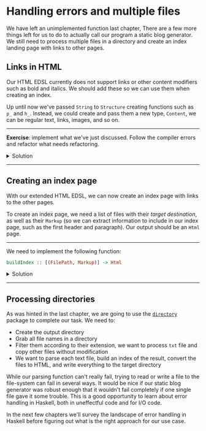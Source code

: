 # Handling errors and multiple files

We have left an unimplemented function last chapter,
There are a few more things left for us to do to actually call our program a static blog generator.
We still need to process multiple files in a directory and create an index landing page with links to other pages.

## Links in HTML

Our HTML EDSL currently does not support links or other content modifiers such as bold and italics.
We should add these so we can use them when creating an index.

Up until now we've passed `String` to `Structure` creating functions such as `p_`
and `h_`. Instead, we could create and pass them a new type, `Content`, we
can be regular text, links, images, and so on.

---

**Exercise**: implement what we've just discussed. Follow the compiler errors and refactor what needs refactoring.

<details><summary>Solution</summary>

<details><summary>src/Html/Internal.hs</summary>

```hs
-- Html/Internal.hs
module HsBlog.Html.Internal where

import Numeric.Natural

-- * Types

newtype Html
  = Html String

newtype Structure
  = Structure String

newtype Content
  = Content String

type Title
  = String

-- * EDSL

html_ :: Title -> Structure -> Html
html_ title content =
  Html
    ( el "html"
      ( el "head" (el "title" (escape title))
        <> el "body" (getStructureString content)
      )
    )

-- * Structure

p_ :: Content -> Structure
p_ = Structure . el "p" . getContentString

h1_ :: Content -> Structure
h1_ = Structure . el "h1" . getContentString

h_ :: Natural -> Content -> Structure
h_ n = Structure . el ("h" <> show n) . getContentString

ul_ :: [Structure] -> Structure
ul_ =
  Structure . el "ul" . concat . map (el "li" . getStructureString)

ol_ :: [Structure] -> Structure
ol_ =
  Structure . el "ol" . concat . map (el "li" . getStructureString)

code_ :: String -> Structure
code_ = Structure . el "pre" . escape

instance Semigroup Structure where
  (<>) c1 c2 =
    Structure (getStructureString c1 <> getStructureString c2)

instance Monoid Structure where
  mempty = Structure ""

-- * Content

txt_ :: String -> Content
txt_ = Content . escape

link_ :: FilePath -> Content -> Content
link_ path content =
  Content $
    elAttr
      "a"
      ("href=\"" <> escape path <> "\"")
      (getContentString content)

img_ :: FilePath -> Content
img_ path =
  Content $ "<img src=\"" <> escape path <> "\">"

b_ :: Content -> Content
b_ content =
  Content $ el "b" (getContentString content)

i_ :: Content -> Content
i_ content =
  Content $ el "i" (getContentString content)

instance Semigroup Content where
  (<>) c1 c2 =
    Content (getContentString c1 <> getContentString c2)

instance Monoid Content where
  mempty = Content ""

-- * Render

render :: Html -> String
render html =
  case html of
    Html str -> str

-- * Utilities

el :: String -> String -> String
el tag content =
  "<" <> tag <> ">" <> content <> "</" <> tag <> ">"

elAttr :: String -> String -> String -> String
elAttr tag attrs content =
  "<" <> tag <> " " <> attrs <> ">" <> content <> "</" <> tag <> ">"

getStructureString :: Structure -> String
getStructureString structure =
  case structure of
    Structure str -> str

getContentString :: Content -> String
getContentString content =
  case content of
    Content str -> str

escape :: String -> String
escape =
  let
    escapeChar c =
      case c of
        '<' -> "&lt;"
        '>' -> "&gt;"
        '&' -> "&amp;"
        '"' -> "&quot;"
        '\'' -> "&#39;"
        _ -> [c]
  in
    concat . map escapeChar


```

</details>

<details><summary>src/Html.hs</summary>

```hs
-- Html.hs

module HsBlog.Html
  ( Html
  , Title
  , Structure
  , html_
  , p_
  , h_
  , h1_
  , ul_
  , ol_
  , code_
  , txt_
  , img_
  , link_
  , b_
  , i_
  , render
  )
where

import HsBlog.Html.Internal
```

</details>

<details><summary>src/Convert.hs</summary>

```hs
-- Convert.hs
module HsBlog.Convert where

import qualified HsBlog.Markup as Markup
import qualified HsBlog.Html as Html

convert :: Html.Title -> Markup.Document -> Html.Html
convert title = Html.html_ title . foldMap convertStructure

convertStructure :: Markup.Structure -> Html.Structure
convertStructure structure =
  case structure of
    Markup.Header n txt ->
      Html.h_ n $ Html.txt_ txt

    Markup.Paragraph p ->
      Html.p_ $ Html.txt_ p

    Markup.UnorderedList list ->
      Html.ul_ $ map (Html.p_ . Html.txt_) list

    Markup.OrderedList list ->
      Html.ol_ $ map (Html.p_ . Html.txt_) list

    Markup.CodeBlock list ->
      Html.code_ (unlines list)
```

</details>

</details>

---

## Creating an index page

With our extended HTML EDSL, we can now create an index page with links to the other pages.

To create an index page, we need a list of files with their *target destination*,
as well as their `Markup` (so we can extract information to include in our index page,
such as the first header and paragraph). Our output should be an `Html` page.

---

We need to implement the following function:

```hs
buildIndex :: [(FilePath, Markup)] -> Html
```

<details><summary>Solution</summary>

```hs
buildIndex :: [(FilePath, Markup.Document)] -> Html.Html
buildIndex files =
  let
    previews =
      map
        ( \(file, doc) ->
          case doc of
            Markup.Header 1 header : article ->
              Html.h_ 3 (Html.link_ file (Html.txt_ header))
                <> foldMap convertStructure (take 3 article)
                <> Html.p_ (Html.link_ file (Html.txt_ "..."))
            _ ->
              Html.h_ 3 (Html.link_ file (Html.txt_ file))
        )
        files
  in
    Html.html_
      "Blog"
      ( Html.h1_ (Html.link_ "index.html" (Html.txt_ "Blog"))
        <> Html.h_ 2 (Html.txt_ "Posts")
        <> mconcat previews
      )
```


</details>

---

## Processing directories

As was hinted in the last chapter, we are going to use the
[`directory`](https://hackage.haskell.org/package/directory-1.3.7.0/docs/System-Directory.html)
package to complete our task. We need to:

- Create the output directory
- Grab all file names in a directory
- Filter them according to their extension, we want to process `txt` file and
  copy other files without modification
- We want to parse each text file, build an index of the result,
  convert the files to HTML, and write everything to the target directory

While our parsing function can't really fail, trying to read or write a file
to the file-system can fail in several ways. It would be nice if our
static blog generator was robust enough that it wouldn't fail completely if one
single file gave it some trouble. This is a good opportunity to learn about
error handling in Haskell, both in uneffectful code and for I/O code.

In the next few chapters we'll survey the landscape of error handling in Haskell
before figuring out what is the right approach for our use case.

